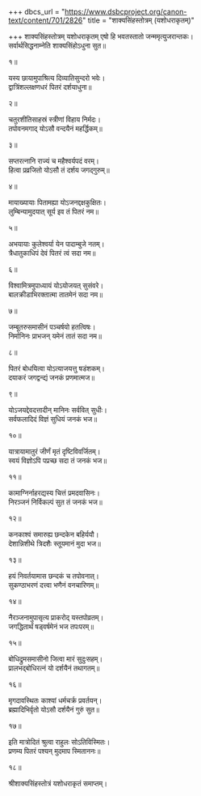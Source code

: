 +++
dbcs_url = "https://www.dsbcproject.org/canon-text/content/701/2826"
title = "शाक्यसिंहस्तोत्रम् (यशोधराकृतम्)"

+++
शाक्यसिंहस्तोत्रम्
यशोधराकृतम्
एषो हि भवतस्तातो जन्ममृत्युजरान्तकः।  
सर्वार्थसिद्धनाम्नेति शाक्यसिंहोऽधुना सुत॥

१॥

यस्य छायामुपाश्रित्य दिव्यातिसुन्दरो भवेः।  
द्वात्रिंशल्लक्षणधरं पितरं दर्शयाधुना॥

२॥

चतुरशीतिसाहस्रं स्त्रीणां विहाय निर्मदः।  
तपोवनमगाद् योऽसौ वन्दयैनं महर्द्धिकम्॥

३॥

सप्तरत्नानि राज्यं च महैश्वर्यपदं वरम्।  
हित्वा प्रव्रजितो योऽसौ तं दर्शय जगद्गुरुम्॥

४॥

मायाख्यायाः पितामह्या योऽजनद्दक्षकुक्षितः।  
लुम्बिन्यामुदयात् सूर्य इव तं पितरं नम॥

५॥

अभयायाः कुलेश्वर्या येन पादाम्बुजे नतम्।  
त्रैधातुकाधिपं देवं पितरं त्वं सदा नम॥

६॥

विश्वामित्रमुपाध्यायं योऽयोजयत् सुसंवरे।  
बालक्रीडाभिरक्तात्मा तातमेनं सदा नम॥

७॥

जम्बूतरुसमासीनं पञ्चर्षयो हतत्विषः।  
निर्मानिनः प्राभजन् यमेनं तातं सदा नम॥

८॥

पितरं बोधयित्वा योऽत्याजयत्तु षडंशकम्।  
दयाकरं जगद्वन्द्यं जनकं प्रणमात्मज॥

९॥

योऽजयद्देवदत्तादीन् मानिनः सर्ववित् सुधीः।  
सर्वफलादिदं विज्ञं सुधियं जनकं भज॥

१०॥

यात्रायामातुरं जीर्णं मृतं दृष्टिविवर्जितम्।  
स्वयं विज्ञोऽपि पप्रच्छ सदा तं जनकं भज॥

११॥

कामाग्निर्नाहरद्यस्य चित्तं प्रमदवासिनः।  
निरञ्जनं निर्विकल्पं सुत तं जनकं भज॥

१२॥

कनकाश्वं समारुह्य छन्दकेन बहिर्ययौ।  
देशान्निशीथे त्रिदशैः स्तूयमानं मुदा भज॥

१३॥

हयं निवर्तयामास छन्दकं च तपोवनात्।  
सुकण्ठाभरणं दत्त्वा भणैनं वनचारिणम्॥

१४॥

नैरञ्जनामुपासृत्य प्राकरोद् यस्तपोव्रतम्।  
जगद्धितार्थं षड्वर्षमेनं भज तपःपरम्॥

१५॥

बोधिद्रुमसमासीनो जित्वा मारं सुदुःसहम्।  
प्रालभद्बोधिरत्नं यो दर्शयैनं तथागतम्॥

१६॥

मृगदावस्थितः काश्यां धर्मचर्क्र प्रवर्तयन्।  
ब्रह्मादिभिर्वृतो योऽसौ दर्शयैनं गुरुं सुत॥

१७॥

इति मात्रोदितं श्रुत्वा राहुलः सोऽतिविस्मितः।  
प्रणम्य पितरं पश्यन् मुदमाप स्मिताननः॥

१८॥

श्रीशाक्यसिंहस्तोत्रं यशोधराकृतं समाप्तम्।  
